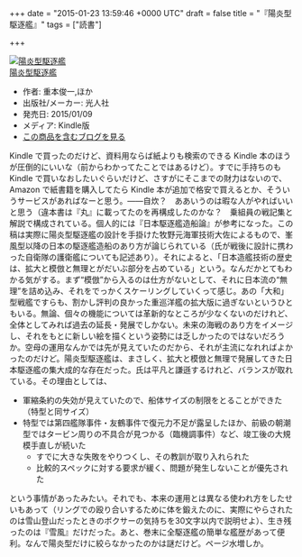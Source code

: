 
+++
date = "2015-01-23 13:59:46 +0000 UTC"
draft = false
title = "『陽炎型駆逐艦』"
tags = ["読書"]

+++
<div class="hatena-asin-detail"><a href="http://www.amazon.co.jp/exec/obidos/ASIN/B00RTEOPN8/bestylesnet-22/"><img src="http://ecx.images-amazon.com/images/I/51fH8hfRb1L._SL160_.jpg" class="hatena-asin-detail-image" alt="陽炎型駆逐艦" title="陽炎型駆逐艦"/></a><div class="hatena-asin-detail-info"><a href="http://www.amazon.co.jp/exec/obidos/ASIN/B00RTEOPN8/bestylesnet-22/">陽炎型駆逐艦</a><ul><li><span class="hatena-asin-detail-label">作者:</span> 重本俊一,ほか</li><li><span class="hatena-asin-detail-label">出版社/メーカー:</span> 光人社</li><li><span class="hatena-asin-detail-label">発売日:</span> 2015/01/09</li><li><span class="hatena-asin-detail-label">メディア:</span> Kindle版</li><li><a href="http://d.hatena.ne.jp/asin/B00RTEOPN8/bestylesnet-22" target="_blank">この商品を含むブログを見る</a></li></ul></div><div class="hatena-asin-detail-foot"></div></div>Kindle で買ったのだけど、資料用ならば紙よりも検索のできる Kindle 本のほうが圧倒的にいいな（前からわかってたことではあるけど）。すでに手持ちのも Kindle で買いなおしたいぐらいだけど、さすがにそこまでの財力はないので、Amazon で紙書籍を購入してたら Kindle 本が追加で格安で買えるとか、そういうサービスがあればなーと思う。――自炊？　ああいうのは暇な人がやればいいと思う（違本書は『丸』に載ってたのを再構成したのかな？　乗組員の戦記集と解説で構成されている。個人的には『日本駆逐艦造船論』が参考になった。この稿は実際に陽炎型駆逐艦の設計を手掛けた牧野元海軍技術大佐によるもので、峯風型以降の日本の駆逐艦造船のあり方が論じられている（氏が戦後に設計に携わった自衛隊の護衛艦についても記述あり）。それによると、「日本造艦技術の歴史は、拡大と模倣と無理とがだいぶ部分を占めている」という。なんだかとてもわかる気がする。まず“模倣”から入るのは仕方がないとして、それに日本流の“無理”を詰め込み、それをでっかくスケーリングしていくって感じ。あの「大和」型戦艦ですらも、割かし評判の良かった重巡洋艦の拡大版に過ぎないというひともいる。無論、個々の機能については革新的なところが少なくないのだけれど、全体としてみれば過去の延長・発展でしかない。未来の海戦のあり方をイメージし、それをもとに新しい絵を描くという姿勢には乏しかったのではないだろうか。空母の運用なんかでは先が見えていたのだから、それが主流になれればよかったのだけど。陽炎型駆逐艦は、まさしく、拡大と模倣と無理で発展してきた日本駆逐艦の集大成的な存在だった。氏は平凡と謙遜するけれど、バランスが取れている。その理由としては、

<ul>
<li>軍縮条約の失効が見えていたので、船体サイズの制限をとることができた（特型と同サイズ）</li>
<li>特型では第四艦隊事件・友鶴事件で復元力不足が露呈したほか、前級の朝潮型ではタービン周りの不具合が見つかる（臨機調事件）など、竣工後の大規模手直しが続いた
<ul>
<li>すでに大きな失敗をやりつくし、その教訓が取り入れられた</li>
<li>比較的スペックに対する要求が緩く、問題が発生しないことが優先された</li>
</ul></li>
</ul>という事情があったみたい。それでも、本来の運用とは異なる使われ方をしたせいもあって（リングでの殴り合いするために体を鍛えたのに、実際にやらされたのは雪山登山だったときのボクサーの気持ちを30文字以内で説明せよ）、生き残ったのは『雪風』だけだった。あと、巻末に全駆逐艦の簡単な艦歴があって便利。なんで陽炎型だけに絞らなかったのかは謎だけど。ページ水増しか。


